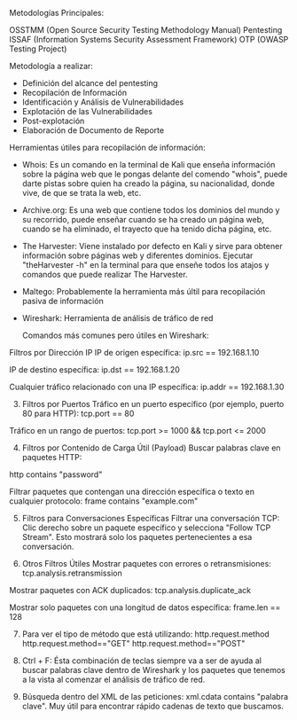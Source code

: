 Metodologías Principales: 

OSSTMM (Open Source Security Testing Methodology Manual)
Pentesting
ISSAF (Information Systems Security Assessment Framework)
OTP (OWASP Testing Project)

Metodología a realizar: 

- Definición del alcance del pentesting
- Recopilación de Información
- Identificación y Análisis de Vulnerabilidades
- Explotación de las Vulnerabilidades
- Post-explotación
- Elaboración de Documento de Reporte

Herramientas útiles para recopilación de información:
- Whois: Es un comando en la terminal de Kali que enseña información sobre la página web que le pongas delante del comendo "whois", puede darte pistas sobre quien ha creado la página, su nacionalidad, donde vive, de que se trata la web, etc.
- Archive.org: Es una web que contiene todos los dominios del mundo y su recorrido, puede enseñar cuando se ha creado un página web, cuando se ha eliminado, el trayecto que ha tenido dicha página, etc.
- The Harvester: Viene instalado por defecto en Kali y sirve para obtener información sobre páginas web y diferentes dominios. Ejecutar "theHarvester -h" en la terminal para que enseñe todos los atajos y comandos que puede realizar The Harvester.
- Maltego: Probablemente la herramienta más últil para recopilación pasiva de información
- Wireshark: Herramienta de análisis de tráfico de red

  Comandos más comunes pero útiles en Wireshark:

Filtros por Dirección IP
IP de origen específica:
ip.src == 192.168.1.10

IP de destino específica:
ip.dst == 192.168.1.20

Cualquier tráfico relacionado con una IP específica:
ip.addr == 192.168.1.30

3. Filtros por Puertos
Tráfico en un puerto específico (por ejemplo, puerto 80 para HTTP):
tcp.port == 80

Tráfico en un rango de puertos:
tcp.port >= 1000 && tcp.port <= 2000

4. Filtros por Contenido de Carga Útil (Payload)
Buscar palabras clave en paquetes HTTP:

http contains "password"

Filtrar paquetes que contengan una dirección específica o texto en cualquier protocolo:
frame contains "example.com"

5. Filtros para Conversaciones Específicas
Filtrar una conversación TCP:
Clic derecho sobre un paquete específico y selecciona "Follow TCP Stream".
Esto mostrará solo los paquetes pertenecientes a esa conversación.

6. Otros Filtros Útiles
Mostrar paquetes con errores o retransmisiones:
tcp.analysis.retransmission

Mostrar paquetes con ACK duplicados:
tcp.analysis.duplicate_ack

Mostrar solo paquetes con una longitud de datos específica:
frame.len == 128

7. Para ver el tipo de método que está utilizando:
   http.request.method
   http.request.method=="GET"
   http.request.method=="POST"

8. Ctrl + F:
   Ésta combinación de teclas siempre va a ser de ayuda al buscar palabras clave dentro de Wireshark y los paquetes que tenemos a la vista al comenzar el análisis de tráfico de red.

9. Búsqueda dentro del XML de las peticiones:
   xml.cdata contains "palabra clave". Muy útil para encontrar rápido cadenas de texto que buscamos.

